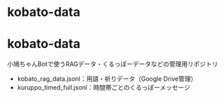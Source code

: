 # kobato-data
# kobato-data
小鳩ちゃんBotで使うRAGデータ・くるっぽーデータなどの管理用リポジトリ
- kobato_rag_data.jsonl：用語・祈りデータ（Google Drive管理）
- kuruppo_timed_full.jsonl：時間帯ごとのくるっぽーメッセージ
